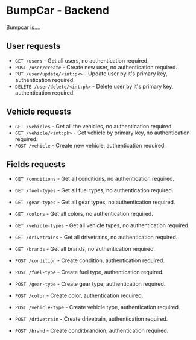 # BumpCar - Backend

Bumpcar is....

## User requests

- `GET /users` - Get all users, no authentication required.
- `POST /user/create` - Create new user, no authentication required.
- `PUT /user/update/<int:pk>` - Update user by it's primary key, authentication required.
- `DELETE /user/delete/<int:pk>` - Delete user by it's primary key, authentication required.

## Vehicle requests

- `GET /vehicles` - Get all the vehicles, no authentication required.
- `GET /vehicle/<int:pk>` - Get vehicle by primary key, no authentication required.
- `POST /vehicle` - Create new vehicle, authentication required.

## Fields requests

- `GET /conditions` - Get all conditions, no authentication required.
- `GET /fuel-types` - Get all fuel types, no authentication required.
- `GET /gear-types` - Get all gear types, no authentication required.
- `GET /colors` - Get all colors, no authentication required.
- `GET /vehicle-types` - Get all vehicle types, no authentication required.
- `GET /drivetrains` - Get all drivetrains, no authentication required.
- `GET /brands` - Get all brands, no authentication required.

- `POST /condition` - Create condition, authentication required.
- `POST /fuel-type` - Create fuel type, authentication required.
- `POST /gear-type` - Create gear type, authentication required.
- `POST /color` - Create color, authentication required.
- `POST /vehicle-type` - Create vehicle type, authentication required.
- `POST /drivetrain` - Create drivetrain, authentication required.
- `POST /brand` - Create conditbrandion, authentication required.
